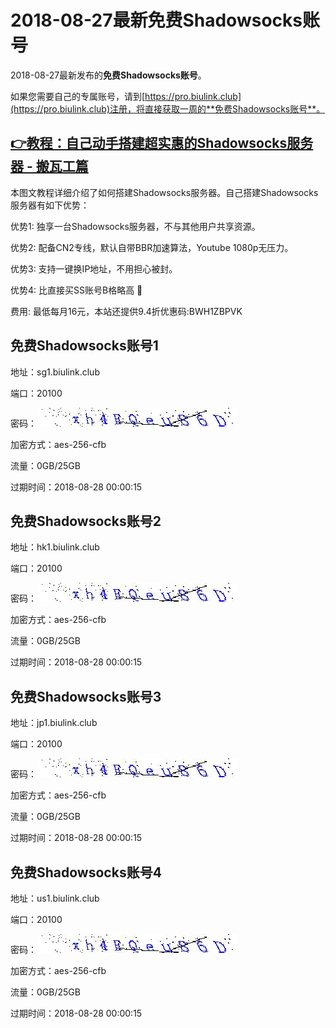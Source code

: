# 2018-08-27最新**免费Shadowsocks账号**

2018-08-27最新发布的**免费Shadowsocks账号**。

如果您需要自己的专属账号，请到[https://pro.biulink.club](https://pro.biulink.club)注册，将直接获取一周的**免费Shadowsocks账号**。

## [👉教程：自己动手搭建超实惠的Shadowsocks服务器 - 搬瓦工篇](https://github.com/Biulink/ShadowsocksTutorials/blob/master/%E6%95%99%E6%82%A8%E8%87%AA%E5%B7%B1%E5%8A%A8%E6%89%8B%E6%90%AD%E5%BB%BA%E8%B6%85%E5%AE%9E%E6%83%A0%E7%9A%84Shadowsocks%E6%9C%8D%E5%8A%A1%E5%99%A8%20-%20%E6%90%AC%E7%93%A6%E5%B7%A5%E7%AF%87.md)
  
  本图文教程详细介绍了如何搭建Shadowsocks服务器。自己搭建Shadowsocks服务器有如下优势：

  优势1: 独享一台Shadowsocks服务器，不与其他用户共享资源。

  优势2: 配备CN2专线，默认自带BBR加速算法，Youtube 1080p无压力。

  优势3: 支持一键换IP地址，不用担心被封。

  优势4: 比直接买SS账号B格略高 🙂

  费用: 最低每月16元，本站还提供9.4折优惠码:BWH1ZBPVK  
## 免费Shadowsocks账号1

地址：sg1.biulink.club

端口：20100

密码：![免费Shadowsocks账号密码](../password/a43b3590-e050-4b11-b87d-6764061dbea7.jpg)

加密方式：aes-256-cfb

流量：0GB/25GB

过期时间：2018-08-28 00:00:15

## 免费Shadowsocks账号2

地址：hk1.biulink.club

端口：20100

密码：![免费Shadowsocks账号密码](../password/a43b3590-e050-4b11-b87d-6764061dbea7.jpg)

加密方式：aes-256-cfb

流量：0GB/25GB

过期时间：2018-08-28 00:00:15

## 免费Shadowsocks账号3

地址：jp1.biulink.club

端口：20100

密码：![免费Shadowsocks账号密码](../password/a43b3590-e050-4b11-b87d-6764061dbea7.jpg)

加密方式：aes-256-cfb

流量：0GB/25GB

过期时间：2018-08-28 00:00:15

## 免费Shadowsocks账号4

地址：us1.biulink.club

端口：20100

密码：![免费Shadowsocks账号密码](../password/a43b3590-e050-4b11-b87d-6764061dbea7.jpg)

加密方式：aes-256-cfb

流量：0GB/25GB

过期时间：2018-08-28 00:00:15

